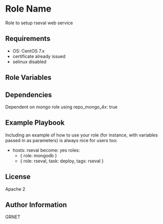 Role Name
=========

Role to setup rseval web service


Requirements
------------
- OS: CentOS 7.x
- certificate already issued
- selinux disabled


Role Variables
--------------


Dependencies
------------

Dependent on mongo role using repo_mongo_4x: true

Example Playbook
----------------

Including an example of how to use your role (for instance, with variables
passed in as parameters) is always nice for users too:

- hosts: rseval
  become: yes
  roles:
    - { role: mongodb }
    - { role: rseval, task: deploy, tags: rseval }

License
-------

Apache 2

Author Information
------------------

GRNET
